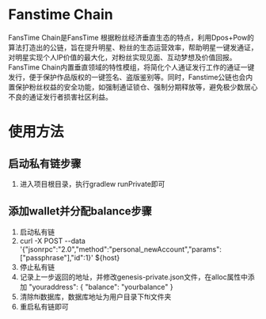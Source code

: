 # Fanstime Chain
FansTime Chain是FansTime 根据粉丝经济垂直生态的特点，利用Dpos+Pow的算法打造出的公链，旨在提升明星、粉丝的生态运营效率，帮助明星一键发通证，对明星实现个人IP价值的最大化，对粉丝实现见面、互动梦想及价值回报。FansTime Chain内置垂直领域的特性模组，将简化个人通证发行工作的通证一键发行，便于保护作品版权的一键签名、盗版鉴别等。同时，Fanstime公链也会内置保护粉丝权益的安全功能，如强制通证锁仓、强制分期释放等，避免极少数居心不良的通证发行者损害社区利益。

# 使用方法
## 启动私有链步骤
1. 进入项目根目录，执行gradlew runPrivate即可

## 添加wallet并分配balance步骤
1. 启动私有链
2. curl -X POST --data '{"jsonrpc":"2.0","method":"personal_newAccount","params":["passphrase"],"id":1}' ${host}
3. 停止私有链
4. 记录上一步返回的地址，并修改genesis-private.json文件，在alloc属性中添加 "youraddress": { "balance": "yourbalance" }
5. 清除fti数据库，数据库地址为用户目录下fti文件夹
6. 重启私有链即可
